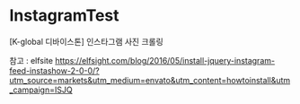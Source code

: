 # InstagramTest
[K-global 디바이스톤] 인스타그램 사진 크롤링

참고 : elfsite
https://elfsight.com/blog/2016/05/install-jquery-instagram-feed-instashow-2-0-0/?utm_source=markets&utm_medium=envato&utm_content=howtoinstall&utm_campaign=ISJQ
